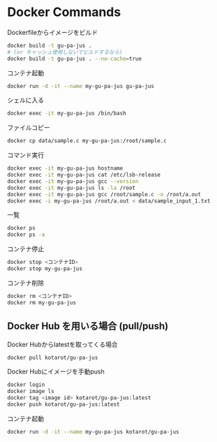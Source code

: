 # Docker Commands

Dockerfileからイメージをビルド
```bash
docker build -t gu-pa-jus .
# (or キャッシュ使用しないでビルドするなら)
docker build -t gu-pa-jus . --no-cache=true
```

コンテナ起動
```bash
docker run -d -it --name my-gu-pa-jus gu-pa-jus
```

シェルに入る
```bash
docker exec -it my-gu-pa-jus /bin/bash
```

ファイルコピー
```bash
docker cp data/sample.c my-gu-pa-jus:/root/sample.c
```

コマンド実行
```bash
docker exec -it my-gu-pa-jus hostname
docker exec -it my-gu-pa-jus cat /etc/lsb-release
docker exec -it my-gu-pa-jus gcc --version
docker exec -it my-gu-pa-jus ls -la /root
docker exec -it my-gu-pa-jus gcc /root/sample.c -o /root/a.out
docker exec -i my-gu-pa-jus /root/a.out < data/sample_input_1.txt
```

一覧
```bash
docker ps
docker ps -a
```

コンテナ停止
```bash
docker stop <コンテナID>
docker stop my-gu-pa-jus
```

コンテナ削除
```bash
docker rm <コンテナID>
docker rm my-gu-pa-jus
```

## Docker Hub を用いる場合 (pull/push)

Docker Hubからlatestを取ってくる場合
```bash
docker pull kotarot/gu-pa-jus
```

Docker Hubにイメージを手動push
```bash
docker login
docker image ls
docker tag <image id> kotarot/gu-pa-jus:latest
docker push kotarot/gu-pa-jus:latest
```

コンテナ起動
```bash
docker run -d -it --name my-gu-pa-jus kotarot/gu-pa-jus
```

